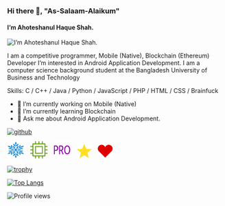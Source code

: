 ### Hi there 👋, "As-Salaam-Alaikum"
#### I’m Ahoteshanul Haque Shah. 
![I’m Ahoteshanul Haque Shah. ](https://scontent.fspd3-1.fna.fbcdn.net/v/t1.6435-9/203058624_2886814371539678_5280040776937310398_n.jpg?_nc_cat=109&ccb=1-5&_nc_sid=09cbfe&_nc_ohc=KEzP-lLjzdgAX-PZUxI&_nc_ht=scontent.fspd3-1.fna&oh=1cae8c7e59e7aae81b9d814ed6b42d86&oe=614CA5D7)

I am a competitive programmer, Mobile (Native), Blockchain (Ethereum) Developer
I’m interested in Android Application Development.
I am a computer science background student at the Bangladesh University of Business and Technology

Skills: C / C++ / Java / Python / JavaScript / PHP / HTML / CSS / Brainfuck

- 🔭 I’m currently working on Mobile (Native) 
- 🌱 I’m currently learning Blockchain 
- 💬 Ask me about Android Application Development. 


[<img src='https://cdn.jsdelivr.net/npm/simple-icons@3.0.1/icons/github.svg' alt='github' height='40'>](https://github.com/ahoteshanul)  

<a href='https://archiveprogram.github.com/'><img src='https://raw.githubusercontent.com/acervenky/animated-github-badges/master/assets/acbadge.gif' width='40' height='40'></a> <a href='https://docs.github.com/en/developers'><img src='https://raw.githubusercontent.com/acervenky/animated-github-badges/master/assets/devbadge.gif' width='40' height='40'></a> <a href='https://github.com/pricing'><img src='https://raw.githubusercontent.com/acervenky/animated-github-badges/master/assets/pro.gif' width='40' height='40'></a> <a href='https://stars.github.com/'><img src='https://raw.githubusercontent.com/acervenky/animated-github-badges/master/assets/starbadge.gif' width='35' height='35'></a> <a href='https://docs.github.com/en/github/supporting-the-open-source-community-with-github-sponsors'><img src='https://raw.githubusercontent.com/acervenky/animated-github-badges/master/assets/sponsorbadge.gif' width='35' height='35'></a> 

[![trophy](https://github-profile-trophy.vercel.app/?username=ahoteshanul)](https://github.com/ryo-ma/github-profile-trophy)

[![Top Langs](https://github-readme-stats.vercel.app/api/top-langs/?username=ahoteshanul)](https://github.com/anuraghazra/github-readme-stats)

![Profile views](https://gpvc.arturio.dev/ahoteshanul)  
